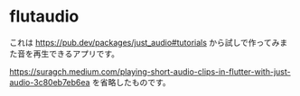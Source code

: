 # flutaudio

これは https://pub.dev/packages/just_audio#tutorials から試しで作ってみまた音を再生できるアプリです。

https://suragch.medium.com/playing-short-audio-clips-in-flutter-with-just-audio-3c80eb7eb6ea を省略したものです。